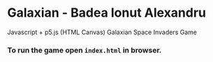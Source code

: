 # Galaxian - Badea Ionut Alexandru
Javascript + p5.js (HTML Canvas) Galaxian Space Invaders Game
### To run the game open `index.html` in browser.
